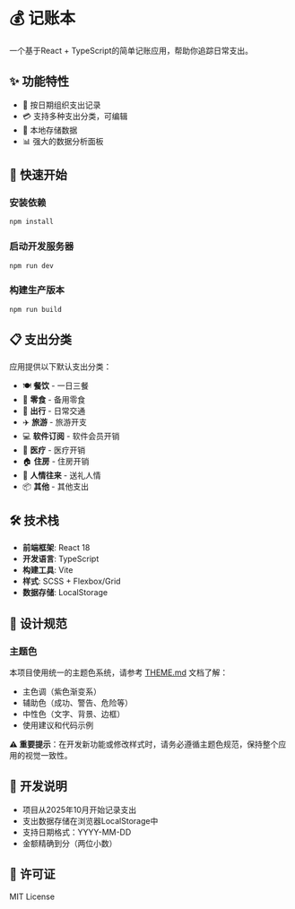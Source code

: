 # 💰 记账本

一个基于React + TypeScript的简单记账应用，帮助你追踪日常支出。

## ✨ 功能特性

- 📅 按日期组织支出记录
- 💳 支持多种支出分类，可编辑
- 💾 本地存储数据
- 📊 强大的数据分析面板

## 🚀 快速开始

### 安装依赖
```bash
npm install
```

### 启动开发服务器
```bash
npm run dev
```

### 构建生产版本
```bash
npm run build
```

## 📋 支出分类

应用提供以下默认支出分类：

- 🍽️ **餐饮** - 一日三餐
- 🍿 **零食** - 备用零食
- 🚗 **出行** - 日常交通
- ✈️ **旅游** - 旅游开支
- 💻 **软件订阅** - 软件会员开销
- 🏥 **医疗** - 医疗开销
- 🏠 **住房** - 住房开销
- 🎁 **人情往来** - 送礼人情
- 📦 **其他** - 其他支出

## 🛠️ 技术栈

- **前端框架**: React 18
- **开发语言**: TypeScript
- **构建工具**: Vite
- **样式**: SCSS + Flexbox/Grid
- **数据存储**: LocalStorage

## 🎨 设计规范

### 主题色
本项目使用统一的主题色系统，请参考 [THEME.md](./THEME.md) 文档了解：
- 主色调（紫色渐变系）
- 辅助色（成功、警告、危险等）
- 中性色（文字、背景、边框）
- 使用建议和代码示例

**⚠️ 重要提示**：在开发新功能或修改样式时，请务必遵循主题色规范，保持整个应用的视觉一致性。

## 📝 开发说明

- 项目从2025年10月开始记录支出
- 支出数据存储在浏览器LocalStorage中
- 支持日期格式：YYYY-MM-DD
- 金额精确到分（两位小数）

## 📄 许可证

MIT License